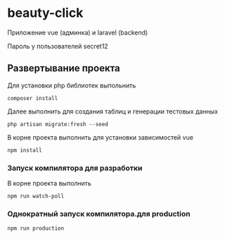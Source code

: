 # beauty-click

Приложение vue (админка) и laravel (backend)

Пароль у пользователей secret12

## Развертывание проекта
Для установки php библиотек выпольнить
``` 
composer install
```
Далее выполнить для создания таблиц и генерации тестовых данных
```
php artisan migrate:fresh --seed
```
В корне проекта выполнить для установки зависимостей vue
```
npm install
```

### Запуск компилятора для разработки
В корне проекта выполнить
```
npm run watch-poll
```

### Однократный запуск компилятора.для production
```
npm run production
```
